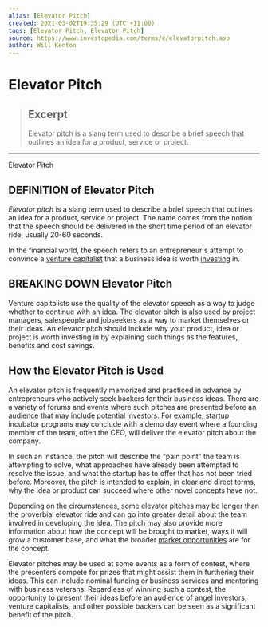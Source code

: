 ```yaml
---
alias: [Elevator Pitch]
created: 2021-03-02T19:35:29 (UTC +11:00)
tags: [Elevator Pitch, Elevator Pitch]
source: https://www.investopedia.com/terms/e/elevatorpitch.asp
author: Will Kenton
---
```


# Elevator Pitch

> ## Excerpt
> Elevator pitch is a slang term used to describe a brief speech that outlines an idea for a product, service or project.

---

Elevator Pitch
## DEFINITION of Elevator Pitch

_Elevator pitch_ is a slang term used to describe a brief speech that outlines an idea for a product, service or project. The name comes from the notion that the speech should be delivered in the short time period of an elevator ride, usually 20-60 seconds.

In the financial world, the speech refers to an entrepreneur's attempt to convince a [venture capitalist](https://www.investopedia.com/terms/v/venturecapitalist.asp) that a business idea is worth [investing](https://www.investopedia.com/terms/i/investing.asp) in.

## BREAKING DOWN Elevator Pitch

Venture capitalists use the quality of the elevator speech as a way to judge whether to continue with an idea. The elevator pitch is also used by project managers, salespeople and jobseekers as a way to market themselves or their ideas. An elevator pitch should include why your product, idea or project is worth investing in by explaining such things as the features, benefits and cost savings.

## How the Elevator Pitch is Used

An elevator pitch is frequently memorized and practiced in advance by entrepreneurs who actively seek backers for their business ideas. There are a variety of forums and events where such pitches are presented before an audience that may include potential investors. For example, [startup](https://www.investopedia.com/terms/s/startup.asp) incubator programs may conclude with a demo day event where a founding member of the team, often the CEO, will deliver the elevator pitch about the company.

In such an instance, the pitch will describe the “pain point” the team is attempting to solve, what approaches have already been attempted to resolve the issue, and what the startup has to offer that has not been tried before. Moreover, the pitch is intended to explain, in clear and direct terms, why the idea or product can succeed where other novel concepts have not.

Depending on the circumstances, some elevator pitches may be longer than the proverbial elevator ride and can go into greater detail about the team involved in developing the idea. The pitch may also provide more information about how the concept will be brought to market, ways it will grow a customer base, and what the broader [market opportunities](https://www.investopedia.com/terms/p/pitchbook.asp) are for the concept.

Elevator pitches may be used at some events as a form of contest, where the presenters compete for prizes that might assist them in furthering their ideas. This can include nominal funding or business services and mentoring with business veterans. Regardless of winning such a contest, the opportunity to present their ideas before an audience of angel investors, venture capitalists, and other possible backers can be seen as a significant benefit of the pitch.
